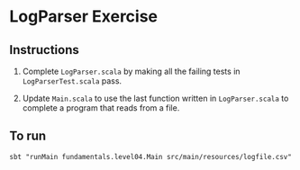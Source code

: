 # LogParser Exercise

## Instructions

1. Complete `LogParser.scala` by making all the failing tests in `LogParserTest.scala` pass.

2. Update `Main.scala` to use the last function written in `LogParser.scala` to complete a program that reads from a file.

## To run
```
sbt "runMain fundamentals.level04.Main src/main/resources/logfile.csv"
```